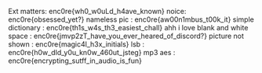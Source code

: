 Ext matters:										enc0re{wh0_w0uLd_h4ave_known}
noice:												enc0re{obsessed_yet?}
nameless pic :									enc0re{aw00n1mbus_t00k_it}
simple dictionary : 							enc0re{th1s_w4s_th3_easiest_chall}
ahh i love blank and white space :  enc0re{jmvp2zT_have_you_ever_heared_of_discord?}
picture not shown :							enc0re{magic4l_h3x_initials}
lsb : 												enc0re{h0w_dId_y0u_kn0w_460ut_jsteg}
mp3 aes : 										enc0re{encrypting_sutff_in_audio_is_fun}
